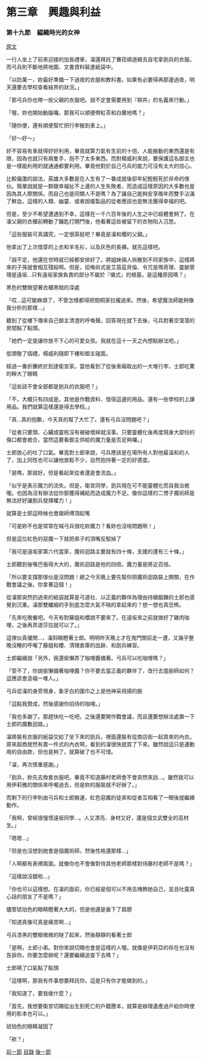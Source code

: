 第三章　興趣與利益
====

### 第十九節　編織時光的女神

[原文](https://syosetu.org/novel/42788/22.html)

一行人坐上了前來迎接的加長禮車，凜還拜託了賽菈順道繞去自宅拿劍兵的衣服。而弓兵則不斷地將地圖、文書資料裝進紙袋中。

「以防萬一，妳最好準備一下過夜的衣服和教科書。如果有必要得再那邊過夜，明天還要去學校查看結界的狀況。」

「那弓兵你也帶一些父親的衣服吧。說不定會需要用到『柳井』的名義來行動。」

「喔，妳也開始動腦囉。那我可以順便帶紅茶和白蘭地嗎？」

「隨你便，還有順便幫忙把行李搬到車上。」

「好～好～」

好不容易有車就得好好利用，畢竟就算力氣有生前的十倍，人能搬動的東西還是有限，因為也就只有兩隻手，抱不了太多東西。而對楊威利來說，要保護這名御主也是一樣能利用的就通通都要利用。畢竟他對於自己弓兵的能力可沒有太大的信心。

比較偏激的說法，英雄大多數是在人生有了一番成就後卻年紀輕輕死於非命的傢伙。簡單說就是一群跟幸福扯不上邊的人生失敗者，而造成這樣原因的大多數也是因為其人際關係。而自己也是同類人不是嗎？為了讓自己能夠安享晚年而雙手沾滿了鮮血，這樣的人類、幽靈、或者說複製品的從者應該也是無法獲得幸福的吧。

但是，至少不希望遭遇到不幸，這樣在一千六百年後的人生之中已經體會夠了。在凜父親的衣櫃前轉動了鑰匙打開門後，他看著這些被留下的衣物陷入沉思。

「這些服裝可真講究，一定很英挺吧？畢竟是凜和櫻的父親。」

他拿出了上次借穿的上衣和羊毛衫，以及灰色的長褲。就先這樣吧。

「說不定，他還在世時就已經都安排好了。將姐妹倆人拆散到不同家族中，這樣將來的子孫就會相互殘殺啊。但是，招喚術式是艾茵茲貝倫、令咒是瑪奇理、靈脈管理是遠坂...只有遠坂家族負責的部分不屬於『儀式』的根基。是這種原因嗎？」

黑色的雙眼望著衣櫃黑暗的深處

「哎...這可變麻煩了，不管怎樣都得把間桐家拉攏過來。然後，希望魔法師能夠像我分析的那樣...」

聽到了從樓下傳來自己御主清澄的呼喚聲。回答現在就下去後，弓兵對著空蕩蕩的房間點了點頭。

「她們一定是讓你放不下心的可愛女孩。我就在這十一天之內想點辦法吧。」

低頭敬了個禮，楊威利隨即下樓和御主碰面。

經過一番折騰終於到達衛宮家。當他看到了從後車廂取出的一大堆行李，士郎吃驚的睜大了眼睛

「這些該不會全部都是劍兵的衣服吧？」

「不，大概只有四成是。其他是作戰資料、借宿這邊的用品，還有一些學校的上課用品。我們就算這樣還是得去學校。」

「真...真的抱歉，今天真的幫了大忙了。還有弓兵沒問題吧？」

「從者只要頭、心臟或靈核沒有被破壞掉就沒事。只要靈體化後再度現身大部份的傷口都會癒合，當然這要看御主供給的魔力量是否足夠囉。」

士郎放心的吐了口氣。畢竟對士郎來說，弓兵應該是在場所有人對他最溫和的人了，加上同性也可以讓他放鬆不少，自然抱持著一定的好感度。

「是嗎，那就好。但是看起來從者還是會流血。」

「似乎是表示魔力的流失。但是，衛宮同學，劍兵現在可不能靈體化而自我治癒喔。也因為沒有辦法從你那獲得補給而造成魔力不足。像你這樣的二愣子魔術師是無法好好讓劍兵發揮權力！」

就算是士郎這時候也會跟師傅頂起嘴

「可是妳不也是常常在喊弓兵很吃妳魔力？看妳也沒啥問題啊！」

但是這位紅色的惡魔一下就把弟子的頂嘴反駁掉了

「我可是遠坂家第六代當家，魔術迴路主要就有四十條，支援的還有三十條。」

士郎聽到後嘴巴張得大大的，魔術迴路是他的四倍，魔力量是將近百倍。

「所以要支撐那傢伙是沒問題！總之今天晚上要先幫你把魔術迴路裝上開關，在作戰會議之後。你拿著這個！」

從凜那突然扔過來的紙袋就算是弓道社、以正義的夥伴為理由持續鍛鍊的士郎也感覺到沉重。凜那雙纖細的手到底怎麼大氣不喘的拿起來的？想一想也真恐怖。

「先來吃晚餐吧。今天有對藤姐和櫻說不要來了。在遠坂來之前就做好了雞肉咖哩，之後再弄道莎拉就可以了。」

這傢伙真優閒...，凜斜眼瞪著士郎。明明昨天晚上才在鬼門關前走一遭，又幾乎整晚沒睡的呼嚨了藤姐和櫻、清理倉庫的血跡、和劍兵練習。

士郎繼續說「另外，我還偷懶弄了咖哩醬備著。弓兵可以吃咖哩嗎？」

「受不了，你說偷懶備著咖哩醬？你不要去當正義的夥伴了，改行去當廚師如何？這應該會造福一堆人。」

弓兵從凜的身旁現身，象牙白的圍巾之上是他神采飛揚的臉

「這點我贊成，然後感謝你招待的咖哩。」

「我也多謝了。那趕快吃一吃吧，之後還要開作戰會議，而且還要想辦法處置一下士郎的魔數迴路。」

凜將裝有衣服的紙袋交給了坐下來的劍兵，裡面還裝有從商店街一起買來的內衣。原來超商居然有賣一件式的內衣啊，看到的凜很快就買了下來。雖然說這只是運動用的自由款，但也是夠了。就算破了也不可惜。

「凜，再次慎重感謝。」

「劍兵，妳先去換套衣服吧。畢竟不知道藤村老師會不會突然來訪...。雖然我可以用伊莉雅的關係來呼嚨過去，但是妳的服裝就不好辦了。」

而剩下的行李則由弓兵和士郎搬運，紅色惡魔的徒弟和從者互相看了一眼後就繼續動作。

「我啊，曾經很憧憬遠坂同學...。人又漂亮、身材又好，還是個文武雙全的高材生。」

「嗯嗯...」

「但是也沒想到她會是個魔術師，然後性格還那樣...」

「人啊都有表裡兩面。就像你也不會像對待其他老師那樣對待藤村老師不是嗎？」

「這樣說沒錯啦...」

「你也可以這樣想。在凜的面前，你已經是個可以不用去掩飾她自己，並且吐露真心話的朋友了不是嗎？」

儘管琥珀色的眼睛瞪著大大的，但是他還是垂下了肩膀

「知道真像可真是痛苦啊...」

弓兵漆黑的雙眼微微的瞇了起來，然後靜靜的看著士郎

「是啊，士郎小弟。對你來說切賜也會是這樣的人喔。就像是伊莉亞的存在也沒有告訴你。你要怎麼辦呢？還要繼續追查下去嗎？」

士郎嚥了口氣點了點頭

「這樣啊，那我有件事想要拜託你。這是只有你才能做到的。」

「我知道了，要我做什麼？」

「首先，我想要衛宮切賜從出生到死亡的戶籍謄本，就算是辦理遺產過戶給你時使用的影本也可以。」

琥珀色的眼睛凝固了

「欸？」



[前一節](./0318.md)
[目錄](../README.md)
[後一節](./xxxx.md)

